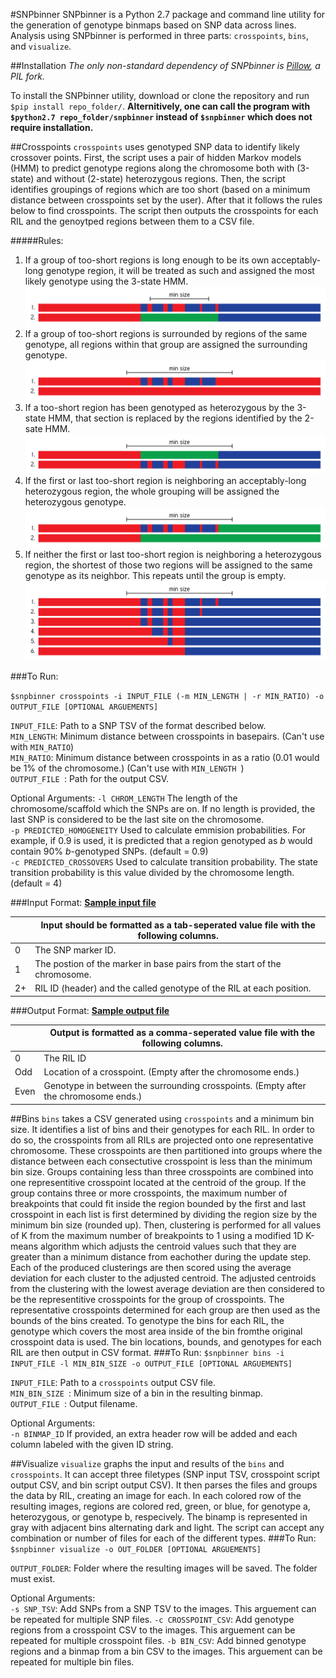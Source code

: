 #SNPbinner
SNPbinner is a Python 2.7 package and command line utility for the generation of genotype binmaps based on SNP data across lines.  Analysis using SNPbinner is performed in three parts: `crosspoints`, `bins`, and `visualize`.

##Installation
_The only non-standard dependency of SNPbinner is [Pillow](https://github.com/python-pillow/Pillow), a PIL fork._

To install the SNPbinner utility, download or clone the repository and run `$pip install repo_folder/`. **Alternitively, one can call the program with `$python2.7 repo_folder/snpbinner` instead of `$snpbinner`  which does not require installation.**

##Crosspoints
`crosspoints` uses genotyped SNP data to identify likely crossover points. First, the script uses a pair of hidden Markov models (HMM) to predict genotype regions along the chromosome both with (3-state) and without (2-state) heterozygous regions. Then, the script identifies groupings of regions which are too short (based on a minimum distance between crosspoints set by the user). After that it follows the rules below to find crosspoints. The script then outputs the crosspoints for each RIL and the genoytped regions between them to a CSV file.

#####Rules:

1. If a group of too-short regions is long enough to be its own acceptably-long genotype region, it will be treated as such and assigned the most likely genotype using the 3-state HMM.
![](README_images/crosspoint_selection-04.png)
1. If a group of too-short regions is surrounded by regions of the same genotype, all regions within that group are assigned the surrounding genotype.
![](README_images/crosspoint_selection-03.png)
1. If a too-short region has been genotyped as heterozygous by the 3-state HMM, that section is replaced by the regions identified by the 2-sate HMM. 
![](README_images/crosspoint_selection-05.png)
2. If the first or last too-short region is neighboring an acceptably-long heterozygous region, the whole grouping will be assigned the heterozygous genotype. 
![](README_images/crosspoint_selection-02.png)
3. If neither the first or last too-short region is neighboring a heterozygous region, the shortest of those two regions will be assigned to the same genotype as its neighbor. This repeats until the group is empty.
![](README_images/crosspoint_selection-01.png)

###To Run:

```$snpbinner crosspoints -i INPUT_FILE (-m MIN_LENGTH | -r MIN_RATIO) -o OUTPUT_FILE [OPTIONAL ARGUEMENTS]```  

`INPUT_FILE`: Path to a SNP TSV of the format described below.  
`MIN_LENGTH`: Minimum distance between crosspoints in basepairs. (Can't use with `MIN_RATIO`)  
`MIN_RATIO`: Minimum distance between crosspoints in as a ratio (0.01 would be 1% of the chromosome.) (Can't use with `MIN_LENGTH `)  
`OUTPUT_FILE `: Path for the output CSV.  

Optional Arguments:
`-l CHROM_LENGTH` The length of the chromosome/scaffold which the SNPs are on. If no length is provided, the last SNP is considered to be the last site on the chromosome.  
`-p PREDICTED_HOMOGENEITY` Used to calculate emmision probabilities. For example, if 0.9 is used, it is predicted that a region genotyped as _b_ would contain 90% _b_-genotyped SNPs. (default = 0.9)  
`-c PREDICTED_CROSSOVERS` Used to calculate transition probability. The state transition probability is this value divided by the chromosome length. (default = 4)

###Input Format:
**[Sample input file]()**

|   |Input should be formatted as a tab-seperated value file with the following columns.|
|---|---|
|0|The SNP marker ID.|
|1|The postion of the marker in base pairs from the start of the chromosome.|
|2+|RIL ID (header) and the called genotype of the RIL at each position.|

###Output Format:
**[Sample output file]()**

|   |Output is formatted as a comma-seperated value file with the following columns.|
|---|---|
|0|The RIL ID|
|Odd|Location of a crosspoint. (Empty after the chromosome ends.)|
|Even|Genotype in between the surrounding crosspoints. (Empty after the chromosome ends.)|

##Bins
`bins` takes a CSV generated using `crosspoints` and a minimum bin size. It identifies a list of bins and their genotypes for each RIL. In order to do so, the crosspoints from all RILs are projected onto one representative chromosome. These crosspoints are then partitioned into groups where the distance between each consectutive crosspoint is less than the minimum bin size. Groups containing less than three crosspoints are combined into one representitive crosspoint located at the centroid of the group. If the group contains three or more crosspoints, the maximum number of breakpoints that could fit inside the region bounded by the first and last crosspoint in each list is first determined by dividing the region size by the minimum bin size (rounded up). Then, clustering is performed for all values of K from the maximum number of breakpoints to 1 using a modified 1D K-means algorithm which adjusts the centroid values such that they are greater than a minimum distance from eachother during the update step. Each of the produced clusterings are then scored using the average deviation for each cluster to the adjusted centroid. The adjusted centroids from the clustering with the lowest average deviation are then considered to be the representitive crosspoints for the group of crosspoints. The representative crosspoints determined for each group are then used as the bounds of the bins created. To genotype the bins for each RIL, the genotype which covers the most area inside of the bin fromthe original crosspoint data is used. The bin locations, bounds, and genotypes for each RIL are then output in CSV format.
###To Run:
`$snpbinner bins -i INPUT_FILE -l MIN_BIN_SIZE -o OUTPUT_FILE [OPTIONAL ARGUEMENTS]`

`INPUT_FILE`: Path to a `crosspoints` output CSV file.  
`MIN_BIN_SIZE `: Minimum size of a bin in the resulting binmap.  
`OUTPUT_FILE `: Output filename.  

Optional Arguments:   
`-n BINMAP_ID` If provided, an extra header row will be added and each column labeled with the given ID string.

##Visualize
`visualize` graphs the input and results of the `bins` and `crosspoints`. It can accept three filetypes (SNP input TSV, crosspoint script output CSV, and bin script output CSV). It then parses the files and groups the data by RIL, creating an image for each. In each colored row of the resulting images, regions are colored red, green, or blue, for genotype a, heterozygous, or genotype b, respecively. The binamp is represented in gray with adjacent bins alternating dark and light. The script can accept any combination or number of files for each of the different types.
###To Run:
`$snpbinner visualize -o OUT_FOLDER [OPTIONAL ARGUEMENTS]`  

`OUTPUT_FOLDER`: Folder where the resulting images will be saved. The folder must exist.  

Optional Arguments:  
`-s SNP_TSV`: Add SNPs from a SNP TSV to the images. This arguement can be repeated for multiple SNP files. 
`-c CROSSPOINT_CSV`: Add genotype regions from a crosspoint CSV to the images. This arguement can be repeated for multiple crosspoint files.
`-b BIN_CSV`:  Add binned genotype regions and a binmap from a bin CSV to the images. This arguement can be repeated for multiple bin files.





